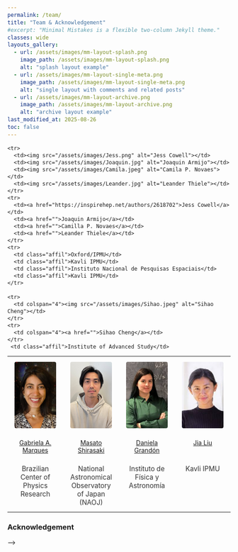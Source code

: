 ```yaml
---
permalink: /team/
title: "Team & Acknowledgement"
#excerpt: "Minimal Mistakes is a flexible two-column Jekyll theme."
classes: wide
layouts_gallery:
  - url: /assets/images/mm-layout-splash.png
    image_path: /assets/images/mm-layout-splash.png
    alt: "splash layout example"
  - url: /assets/images/mm-layout-single-meta.png
    image_path: /assets/images/mm-layout-single-meta.png
    alt: "single layout with comments and related posts"
  - url: /assets/images/mm-layout-archive.png
    image_path: /assets/images/mm-layout-archive.png
    alt: "archive layout example"
last_modified_at: 2025-08-26
toc: false
---
```


<style>
td, th {
   border: none!important;
}
</style>

 

<style>
/* Page-local styles for team layout: equal-width columns and even spacing */
.team-table { width: 100%; border-collapse: collapse; table-layout: fixed; }
.team-table col { width: 25%; }
.team-table td, .team-table th { padding: 0.75rem 1rem; text-align: center; vertical-align: top; border: none; }
.team-table img { height: 150px; object-fit: cover; display: block; margin: 0 auto; border-radius: 4px; }
.team-table .affil { font-size: 0.95rem; color: #333; }
</style>



<table class="team-table" role="table" aria-label="Team members">
  <colgroup>
    <col style="width:25%">
    <col style="width:25%">
    <col style="width:25%">
    <col style="width:25%">
  </colgroup>
  <tbody>
    <tr>
      <td><img src="/assets/images/Gabriela.jpg" alt="Gabriela A. Marques"></td>
      <td><img src="/assets/images/masato.jpg" alt="Masato Shirasaki"></td>
      <td><img src="/assets/images/Daniela.jpeg" alt="Daniela Grandón"></td>
      <td><img src="/assets/images/Jia.jpeg" alt="Jia Liu"></td>
    </tr>
    <tr>
      <td><a href=" gabrielaamarques.github.io">Gabriela A. Marques</a></td>
      <td><a href="">Masato Shirasaki</a></td>
      <td><a href="">Daniela Grandón</a></td>
      <td><a href="https://liuxx479.github.io">Jia Liu</a></td>
    </tr>
    <tr>
      <td class="affil">Brazilian Center of Physics Research</td>
      <td class="affil">National Astronomical Observatory of Japan (NAOJ)</td>
      <td class="affil">Instituto de Física y Astronomía</td>
      <td class="affil">Kavli IPMU</td>
    </tr>

    <tr>
      <td><img src="/assets/images/Jess.png" alt="Jess Cowell"></td>
      <td><img src="/assets/images/Joaquin.jpg" alt="Joaquin Armijo"></td>
      <td><img src="/assets/images/Camila.jpeg" alt="Camila P. Novaes"></td>
      <td><img src="/assets/images/Leander.jpg" alt="Leander Thiele"></td>
    </tr>
    <tr>
      <td><a href="https://inspirehep.net/authors/2618702">Jess Cowell</a></td>
      <td><a href="">Joaquin Armijo</a></td>
      <td><a href="">Camilla P. Novaes</a></td>
      <td><a href="">Leander Thiele</a></td>
    </tr>
    <tr>
      <td class="affil">Oxford/IPMU</td>
      <td class="affil">Kavli IPMU</td>
      <td class="affil">Instituto Nacional de Pesquisas Espaciais</td>
      <td class="affil">Kavli IPMU</td>
    </tr>

    <tr>
      <td colspan="4"><img src="/assets/images/Sihao.jpeg" alt="Sihao Cheng"></td>
    </tr>
    <tr>
      <td colspan="4"><a href="">Sihao Cheng</a></td>
    </tr>
     <td class="affil">Institute of Advanced Study</td>
  </tbody>
</table>




### Acknowledgement

 -->

